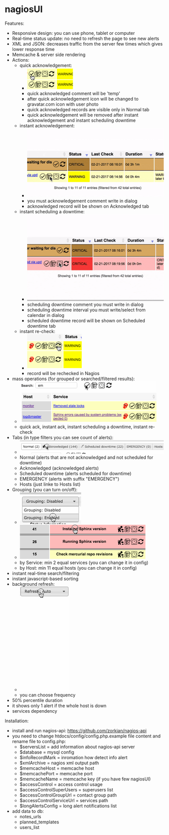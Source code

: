 # nagiosUI
Features:
* Responsive design: you can use phone, tablet or computer
* Real-time status update: no need to refresh the page to see new alerts
* XML and JSON: decreases traffic from the server few times which gives lower response time
* Memcache & server side rendering
* Actions:
  * quick acknowledgement:
    - ![Image of quickAck](https://github.com/Ivinco/nagiosUI/blob/master/htdocs/images/examples/quick.gif)
    - quick acknowledged comment will be 'temp'
    - after quick acknowledgement icon will be changed to gravatar.com icon with user photo
    - quick acknowledged records are visible only in Normal tab
    - quick acknowledgement will be removed after instant acknowledgement and instant scheduling downtime
  * instant acknowledgement:
    - ![Image of ack](https://github.com/Ivinco/nagiosUI/blob/master/htdocs/images/examples/ack.gif)
    - you must acknowledgement comment write in dialog
    - acknowledged record will be shown on Acknowledged tab
  * instant scheduling a downtime:
    - ![Image of sched](https://github.com/Ivinco/nagiosUI/blob/master/htdocs/images/examples/sched.gif)
    - scheduling downtime comment you must write in dialog
    - scheduling downtime interval you must write/select from calendar in dialog
    - scheduled downtime record will be shown on Scheduled downtime tab
  * instant re-check:
    - ![Image of recheck](https://github.com/Ivinco/nagiosUI/blob/master/htdocs/images/examples/recheck.gif)
    - record will be rechecked in Nagios
* mass operations (for grouped or searched/filtered results):
    - ![Image of mass](https://github.com/Ivinco/nagiosUI/blob/master/htdocs/images/examples/mass.gif)
    - quick ack, instant ack, instant scheduling a downtime, instant re-check
* Tabs (in type filters you can see count of alerts):
    - ![Image of tabs](https://github.com/Ivinco/nagiosUI/blob/master/htdocs/images/examples/tabs.gif)
    - Normal (alerts that are not acknowledged and not scheduled for downtime)
    - Acknowledged (acknowledged alerts)
    - Scheduled downtime (alerts scheduled for downtime)
    - EMERGENCY (alerts with suffix "EMERGENCY")
    - Hosts (just linke to Hosts list)
* Grouping (you can turn on/off):
    - ![Image of grouping](https://github.com/Ivinco/nagiosUI/blob/master/htdocs/images/examples/grouping.gif)
    - ![Image of groupingAction](https://github.com/Ivinco/nagiosUI/blob/master/htdocs/images/examples/groupingAction.gif)
    - by Service: min 2 equal services (you can change it in config)
    - by Host: min 11 equal hosts (you can change it in config)
* instant real-time search/filtering
* instant javascript-based sorting
* background refresh:
    - ![Image of refresh](https://github.com/Ivinco/nagiosUI/blob/master/htdocs/images/examples/refresh.gif)
    - you can choose frequency
* 50% percentile duration
* it shows only 1 alert if the whole host is down
* services dependency

Installation:
* install and run nagios-api: https://github.com/zorkian/nagios-api
* you need to change htdocs/config/config.php.example file content and rename file to config.php:
  - $serversList = add information about nagios-api server
  - $database = mysql config
  - $infoRecordMark = inromation how detect info alert
  - $xmlArchive = nagios xml output path
  - $memcacheHost = memcache host
  - $memcachePort = memcache port
  - $memcacheName = memcache key (if you have few nagiosUI)
  - $accessControl = access control usage
  - $accessControlSuperUsers = superusers list
  - $accessControlGroupUrl = contact group path
  - $accessControlServiceUrl = services path
  - $longAlertsConfig = long alert notifications list
* add data to db:
  - notes_urls
  - planned_templates
  - users_list